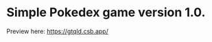 <h1>Simple Pokedex game version 1.0.</h1>
<p>Preview here: <a href="https://gtqld.csb.app/ target="_blank">https://gtqld.csb.app/</a></p>
